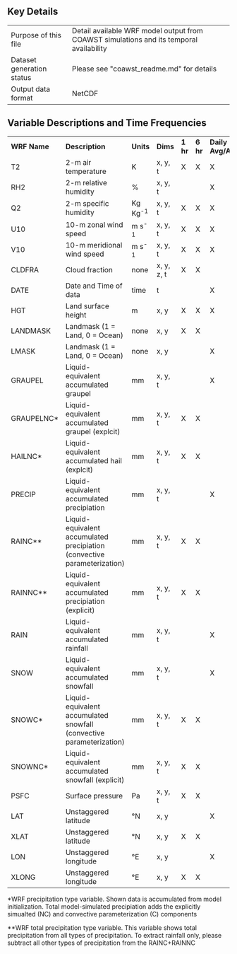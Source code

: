## Key Details

| | | 
|:-----|:-----|
| Purpose of this file | Detail available WRF model output from COAWST simulations and its temporal availability |
| Dataset generation status | Please see "coawst_readme.md" for details |
| Output data format | NetCDF |

## Variable Descriptions and Time Frequencies

| | | | | | | | |
|:-----|:-----|:-----|:-----|:-----|:-----|:-----|:-----|
| **WRF Name** | **Description** | **Units** | **Dims** |  **1 hr** | **6 hr** | **Daily Avg/Accum** | **Monthly Avg/Accum** |
| T2 | 2-m air temperature | K | x, y, t | X | X | X | X |
| RH2 | 2-m relative humidity | % | x, y, t |   |   | X | X |
| Q2 | 2-m specific humidity | Kg Kg<sup>-1</sup> | x, y, t | X | X | X | X |
| U10 | 10-m zonal wind speed | m s<sup>-1</sup> | x, y, t | X | X | X | X |
| V10 | 10-m meridional wind speed | m s<sup>-1</sup> | x, y, t | X | X | X | X |
| CLDFRA | Cloud fraction | none | x, y, z, t | X  | X |  |  |
| DATE | Date and Time of data | time | t |  |   | X | X |
| HGT | Land surface height | m | x, y | X | X | X | X |
| LANDMASK | Landmask (1 = Land, 0 = Ocean) | none | x, y | X  | X |  |  |
| LMASK | Landmask (1 = Land, 0 = Ocean) | none | x, y |  |   | X | X |
| GRAUPEL | Liquid-equivalent accumulated graupel | mm | x, y, t |   |   | X | X |
| GRAUPELNC* | Liquid-equivalent accumulated graupel (explcit) | mm | x, y, t | X | X |  |  |
| HAILNC* | Liquid-equivalent accumulated hail (explcit) | mm | x, y, t | X | X |  |  |
| PRECIP | Liquid-equivalent accumulated precipiation | mm | x, y, t |  |   | X | X |
| RAINC** | Liquid-equivalent accumulated precipiation (convective parameterization) | mm | x, y, t | X | X |  |  |
| RAINNC** | Liquid-equivalent accumulated precipiation (explicit) | mm | x, y, t | X | X |  |  |
| RAIN | Liquid-equivalent accumulated rainfall | mm | x, y, t |  |   | X | X |
| SNOW | Liquid-equivalent accumulated snowfall | mm | x, y, t |  |   | X | X |
| SNOWC* | Liquid-equivalent accumulated snowfall (convective parameterization) | mm | x, y, t | X | X |  |  |
| SNOWNC* | Liquid-equivalent accumulated snowfall (explicit) | mm | x, y, t | X | X |  |  |
| PSFC | Surface pressure | Pa | x, y, t | X | X |  |  |
| LAT | Unstaggered latitude | °N | x, y |  |   | X | X |
| XLAT | Unstaggered latitude | °N | x, y | X  | X  |  |  |
| LON | Unstaggered longitude | °E | x, y |  |   | X | X |
| XLONG | Unstaggered longitude | °E | x, y | X | X  |  |  |

*WRF precipitation type variable. Shown data is accumulated from model initialization. Total model-simulated precipiation adds the explicitly simualted (NC) and convective parameterization (C) components

**WRF total precipitation type variable. This variable shows total precipitation from all types of precipitation. To extract rainfall only, please subtract all other types of precipitation from the RAINC+RAINNC 

